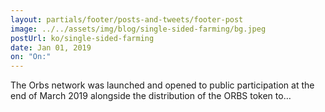```yaml
---
layout: partials/footer/posts-and-tweets/footer-post
image: ../../assets/img/blog/single-sided-farming/bg.jpeg
postUrl: ko/single-sided-farming
date: Jan 01, 2019
on: "On:"
---
```


The Orbs network was launched and opened to public participation at the end of March 2019 alongside the distribution of the ORBS token to…
